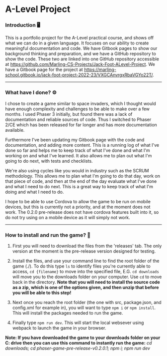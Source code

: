 # A-Level Project
### Introduction 🖥
This is a portfolio project for the A-Level practical course, and shows off what we can do in a given language. It focuses on our ability to create meaningful documentation and code. We have Gitbook pages to show our background thinking and preparation, and we have a GitHub repository to show the code. These two are linked into one GitHub repository accessible at https://github.com/Marling-CS-Projects/Jack-Foot-ALevel-Project. We have a Gitbook page for the project at https://marling-school.gitbook.io/jack-foot-project-2022-23/VXGCAnvrgxRbaVGYo22T/.

---
### What have I done? ⚙
I chose to create a game similar to space invaders, which I thought would have enough complexity and challenges to be able to make over a few months. I used Phaser 3 initially, but found there was a lack of documentation and reliable sources of code. Thus I switched to Phaser 2/CE which has been released for far longer and has more documentation available.

Furthermore I've been updating my Gitbook page with the code and documentation, and adding more content. This is a running log of what I've done so far and helps me to keep track of what I've done and what I'm working on and what I've learned. It also allows me to plan out what I'm going to do next, with tests and checklists.

We're also using cycles like you would in industry such as the SCRUM methodology. This allows me to plan what I'm going to do that day, work on that piece of code, and then at the end of the day evaluate what I've done and what I need to do next. This is a great way to keep track of what I'm doing and what I need to do.

I hope to be able to use Cordova to allow the game to be run on mobile devices, but this is currently not a priority, and at the moment does not work. The 0.2.0 pre-release does not have cordova features built into it, so do not try using on a mobile device as it will simply not work.

---
### How to install and run the game? 💾

1. First you will need to download the files from the 'releases' tab. The only version at the moment is the pre-release version designed for testing.

2. Install the files, and use your command line to find the root folder of the game (./). To do this type ``ls`` to identify files you're currently able to access, ``cd {filename}`` to move into the specified file, E.G. ``cd downloads`` will move you to the downloads folder on your computer. Use ``cd`` to move back in the directory. **Note that you will need to install the source code as a zip, which is one of the options given, and then unzip that before you will be able to this step!**

3. Next once you reach the root folder (the one with src, package.json, and config.xml for example in), you will want to type ``npm i`` or ``npm install``. This will install the packages needed to run the game.

4. Finally type ``npm run dev``. This will start the local websever using webpack to launch the game in your browser.

**Note: If you have downloaded the game to your downloads folder on your C: drive then you can use this command to instantly run the game:** *cd downloads; cd phaser-game-pre-release-v0.2.0.1; npm i; npm run dev*
